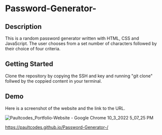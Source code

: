 # Password-Generator-

## Description 

This is a random password generator written with HTML, CSS and JavaScript. The user chooses from a set number of characters followed by their choice of four criteria. 

## Getting Started 

Clone the repository by copying the SSH and key and running "git clone" follwed by the coppied content in your terminal.

## Demo 

Here is a screenshot of the website and the link to the URL.



![Paultcodes_Portfolio-Website - Google Chrome 10_3_2022 5_07_25 PM](https://user-images.githubusercontent.com/111453328/193694705-9a364ef5-8e5c-4604-8c07-e40ef51aa3e8.png)


https://paultcodes.github.io/Password-Generator-/
